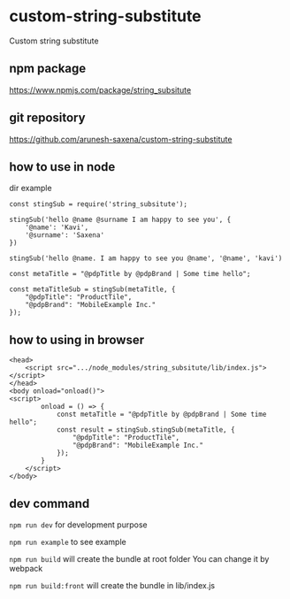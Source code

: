 # custom-string-substitute
Custom string substitute 

## npm package
https://www.npmjs.com/package/string_subsitute
## git repository 
https://github.com/arunesh-saxena/custom-string-substitute
## how to use  in node 

dir example
```
const stingSub = require('string_subsitute');

stingSub('hello @name @surname I am happy to see you', {
    '@name': 'Kavi',
    '@surname': 'Saxena'
})
  
stingSub('hello @name. I am happy to see you @name', '@name', 'kavi')
  
const metaTitle = "@pdpTitle by @pdpBrand | Some time hello";

const metaTitleSub = stingSub(metaTitle, {
    "@pdpTitle": "ProductTile",
    "@pdpBrand": "MobileExample Inc."
});
```

## how to using in browser
```
<head>
    <script src=".../node_modules/string_subsitute/lib/index.js"></script>
</head>
<body onload="onload()">
<script>
        onload = () => {
            const metaTitle = "@pdpTitle by @pdpBrand | Some time hello";
            const result = stingSub.stingSub(metaTitle, {
                "@pdpTitle": "ProductTile",
                "@pdpBrand": "MobileExample Inc."
            });
        }
    </script>
</body>
```

## dev command

```npm run dev```
for development purpose

```npm run example```
to see example

```npm run build```
will create the bundle at root folder
You can change it by webpack

```npm run build:front```
will create the bundle in lib/index.js
